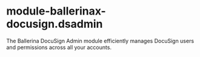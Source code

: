 # module-ballerinax-docusign.dsadmin
The Ballerina DocuSign Admin module efficiently manages DocuSign users and permissions across all your accounts.
